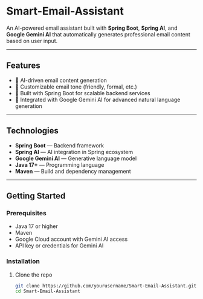 # Smart-Email-Assistant

An AI-powered email assistant built with **Spring Boot**, **Spring AI**, and **Google Gemini AI** that automatically generates professional email content based on user input.

---

## Features

- 🤖 AI-driven email content generation
- 🎨 Customizable email tone (friendly, formal, etc.)
- 🚀 Built with Spring Boot for scalable backend services
- 🔗 Integrated with Google Gemini AI for advanced natural language generation

---

## Technologies

- **Spring Boot** — Backend framework
- **Spring AI** — AI integration in Spring ecosystem
- **Google Gemini AI** — Generative language model
- **Java 17+** — Programming language
- **Maven** — Build and dependency management

---

## Getting Started

### Prerequisites

- Java 17 or higher
- Maven
- Google Cloud account with Gemini AI access
- API key or credentials for Gemini AI

### Installation

1. Clone the repo
   ```bash
   git clone https://github.com/yourusername/Smart-Email-Assistant.git
   cd Smart-Email-Assistant
